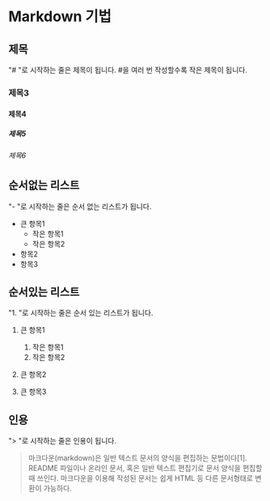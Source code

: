 # Markdown 기법

## 제목

"# "로 시작하는 줄은 제목이 됩니다. #을 여러 번 작성할수록 작은 제목이 됩니다.

### 제목3

#### 제목4

##### 제목5

###### 제목6

## 순서없는 리스트

"- "로 시작하는 줄은 순서 없는 리스트가 됩니다.

- 큰 항목1
    - 작은 항목1
    - 작은 항목2
- 항목2
- 항목3

## 순서있는 리스트

"1. "로 시작하는 줄은 순서 있는 리스트가 됩니다.

1. 큰 항목1
    1. 작은 항목1
    1. 작은 항목2
1. 큰 항목2

1. 큰 항목3

## 인용

"> "로 시작하는 줄은 인용이 됩니다.

> 마크다운(markdown)은 일반 텍스트 문서의 양식을 편집하는 문법이다[1]. README 파일이나 온라인 문서, 혹은 일반 텍스트 편집기로 문서 양식을 편집할 때 쓰인다. 마크다운을 이용해 작성된 문서는 쉽게 HTML 등 다른 문서형태로 변환이 가능하다.